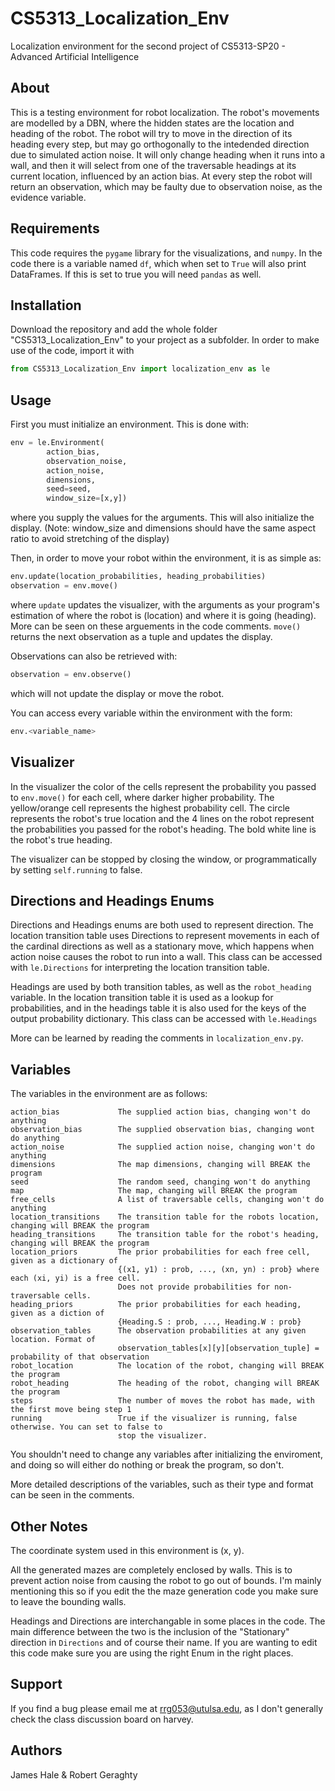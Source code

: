 # CS5313_Localization_Env

Localization environment for the second project of CS5313-SP20 - Advanced Artificial Intelligence

## About

This is a testing environment for robot localization. The robot's movements are modelled by a DBN, where the hidden
states are the location and heading of the robot. The robot will try to move in the direction of its heading
every step, but may go orthogonally to the intedended direction due to simulated action noise. It will only change heading
when it runs into a wall, and then it will select from one of the traversable headings at its current location, 
influenced by an action bias. At every step the robot will return an observation, which may be faulty due to observation
noise, as the evidence variable.

## Requirements

This code requires the `pygame` library for the visualizations, and `numpy`. In the code there is a variable named `df`,
which when set to `True` will also print DataFrames. If this is set to true you will need `pandas` as well.

## Installation

Download the repository and add the whole folder "CS5313_Localization_Env" to your project as a subfolder.
In order to make use of the code, import it with

```python
from CS5313_Localization_Env import localization_env as le
```

## Usage

First you must initialize an environment. This is done with:

```python
env = le.Environment(
        action_bias, 
        observation_noise, 
        action_noise, 
        dimensions, 
        seed=seed, 
        window_size=[x,y])
```

where you supply the values for the arguments. This will also initialize the display. (Note: window_size and dimensions
should have the same aspect ratio to avoid stretching of the display)

Then, in order to move your robot within the environment, it is as simple as:

```python
env.update(location_probabilities, heading_probabilities)
observation = env.move()
```

where `update` updates the visualizer, with the arguments as your program's estimation of where
the robot is (location) and where it is going (heading). More can be seen on these arguements in the code comments. `move()` returns the next observation as a tuple and updates the display.

Observations can also be retrieved with:

```python
observation = env.observe()
```

which will not update the display or move the robot.

You can access every variable within the environment with the form:

```python
env.<variable_name>
```

## Visualizer

In the visualizer the color of the cells represent the probability you passed to `env.move()` for each cell, where darker
higher probability. The yellow/orange cell represents the highest probability cell. The circle represents the robot's true
location and the 4 lines on the robot represent the probabilities you passed for the robot's heading. The bold white line
is the robot's true heading.

The visualizer can be stopped by closing the window, or programmatically by setting `self.running` to false.

## Directions and Headings Enums

Directions and Headings enums are both used to represent direction. The location transition table uses Directions to represent movements in each of the cardinal directions as well as a stationary move, which happens when action noise causes the robot to run into a wall. This class can be accessed with `le.Directions` for interpreting the location transition table.

Headings are used by both transition tables, as well as the `robot_heading` variable. In the location transition table it is used as a lookup for probabilities, and in the headings table it is also used for the keys of the output probability dictionary.
This class can be accessed with `le.Headings`

More can be learned by reading the comments in `localization_env.py`.

## Variables

The variables in the environment are as follows:

```text
action_bias             The supplied action bias, changing won't do anything
observation_bias        The supplied observation bias, changing wont do anything
action_noise            The supplied action noise, changing won't do anything
dimensions              The map dimensions, changing will BREAK the program
seed                    The random seed, changing won't do anything
map                     The map, changing will BREAK the program
free_cells              A list of traversable cells, changing won't do anything
location_transitions    The transition table for the robots location, changing will BREAK the program
heading_transitions     The transition table for the robot's heading, changing will BREAK the program
location_priors         The prior probabilities for each free cell, given as a dictionary of 
                        {(x1, y1) : prob, ..., (xn, yn) : prob} where each (xi, yi) is a free cell.
                        Does not provide probabilities for non-traversable cells.
heading_priors          The prior probabilities for each heading, given as a diction of 
                        {Heading.S : prob, ..., Heading.W : prob}
observation_tables      The observation probabilities at any given location. Format of 
                        observation_tables[x][y][observation_tuple] = probability of that observation
robot_location          The location of the robot, changing will BREAK the program
robot_heading           The heading of the robot, changing will BREAK the program
steps                   The number of moves the robot has made, with the first move being step 1
running                 True if the visualizer is running, false otherwise. You can set to false to 
                        stop the visualizer.
```

You shouldn't need to change any variables after initializing the enviroment, and doing so will either do nothing or break the program, so don't.

More detailed descriptions of the variables, such as their type and format can be seen in the comments.

## Other Notes

The coordinate system used in this environment is  (x, y).

All the generated mazes are completely enclosed by walls. This is to prevent action noise from causing the robot to go out of bounds. I'm mainly mentioning this so if you edit the the maze generation code you make sure to leave the bounding walls.

Headings and Directions are interchangable in some places in the code. The main difference between the two is the inclusion of the "Stationary" direction in `Directions` and of course their name. If you are wanting to edit this code make sure you are using the right Enum in the right places.

## Support

If you find a bug please email me at rrg053@utulsa.edu, as I don't generally check the class discussion board on harvey.

## Authors
James Hale & Robert Geraghty
